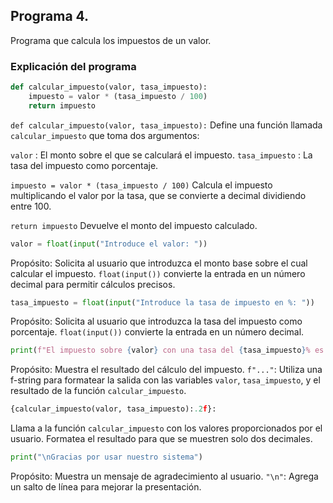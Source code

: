 ## Programa 4. 
Programa que calcula los impuestos de un valor.
### Explicación del programa 
```python
def calcular_impuesto(valor, tasa_impuesto):
    impuesto = valor * (tasa_impuesto / 100)
    return impuesto
```
`def calcular_impuesto(valor, tasa_impuesto):` Define una función llamada `calcular_impuesto` que toma dos argumentos:

`valor` : El monto sobre el que se calculará el impuesto.
`tasa_impuesto` : La tasa del impuesto como porcentaje.

`impuesto = valor * (tasa_impuesto / 100)` Calcula el impuesto multiplicando el valor por la tasa, que se convierte a decimal dividiendo entre 100.

`return impuesto` Devuelve el monto del impuesto calculado.

```python
valor = float(input("Introduce el valor: "))
```
Propósito: Solicita al usuario que introduzca el monto base sobre el cual calcular el impuesto. `float(input())` convierte la entrada en un número decimal para permitir cálculos precisos.

```python
tasa_impuesto = float(input("Introduce la tasa de impuesto en %: "))
```
Propósito: Solicita al usuario que introduzca la tasa del impuesto como porcentaje. `float(input())` convierte la entrada en un número decimal.

```python
print(f"El impuesto sobre {valor} con una tasa del {tasa_impuesto}% es: {calcular_impuesto(valor, tasa_impuesto):.2f}")
```
Propósito: Muestra el resultado del cálculo del impuesto.
`f"..."`: Utiliza una f-string para formatear la salida con las variables `valor`, `tasa_impuesto`, y el resultado de la función `calcular_impuesto`.

```python
{calcular_impuesto(valor, tasa_impuesto):.2f}:
```
Llama a la función `calcular_impuesto` con los valores proporcionados por el usuario. Formatea el resultado para que se muestren solo dos decimales.

```python
print("\nGracias por usar nuestro sistema")
```
Propósito: Muestra un mensaje de agradecimiento al usuario. `"\n"`: Agrega un salto de línea para mejorar la presentación.
